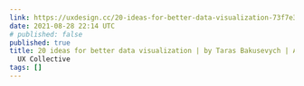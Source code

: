 ```yaml
---
link: https://uxdesign.cc/20-ideas-for-better-data-visualization-73f7e3c2782d
date: 2021-08-28 22:14 UTC
# published: false
published: true
title: 20 ideas for better data visualization | by Taras Bakusevych | Aug, 2021 |
  UX Collective
tags: []
---
```



